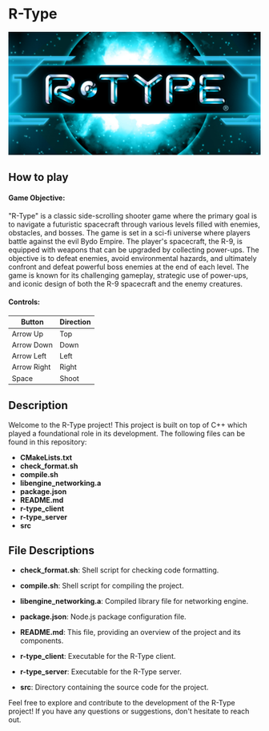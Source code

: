 # R-Type

<img src="./assets/rtype-logo.png">

## How to play

#### Game Objective:

"R-Type" is a classic side-scrolling shooter game where the primary goal is to navigate a futuristic spacecraft through various levels filled with enemies, obstacles, and bosses. The game is set in a sci-fi universe where players battle against the evil Bydo Empire. The player's spacecraft, the R-9, is equipped with weapons that can be upgraded by collecting power-ups. The objective is to defeat enemies, avoid environmental hazards, and ultimately confront and defeat powerful boss enemies at the end of each level. The game is known for its challenging gameplay, strategic use of power-ups, and iconic design of both the R-9 spacecraft and the enemy creatures.

#### Controls:

 Button        | Direction
 --------------|-------------
 Arrow Up      | Top
 Arrow Down    | Down
 Arrow Left    | Left
 Arrow Right   | Right
 Space         | Shoot

## Description

Welcome to the R-Type project! This project is built on top of C++ which played a foundational role in its development. The following files can be found in this repository:

- **CMakeLists.txt**
- **check_format.sh**
- **compile.sh**
- **libengine_networking.a**
- **package.json**
- **README.md**
- **r-type_client**
- **r-type_server**
- **src**

## File Descriptions

- **check_format.sh**: Shell script for checking code formatting.

- **compile.sh**: Shell script for compiling the project.

- **libengine_networking.a**: Compiled library file for networking engine.

- **package.json**: Node.js package configuration file.

- **README.md**: This file, providing an overview of the project and its components.

- **r-type_client**: Executable for the R-Type client.

- **r-type_server**: Executable for the R-Type server.

- **src**: Directory containing the source code for the project.

Feel free to explore and contribute to the development of the R-Type project! If you have any questions or suggestions, don't hesitate to reach out.